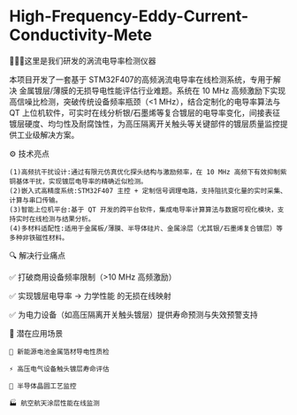 # High-Frequency-Eddy-Current-Conductivity-Mete
🚀🚀🚀这里是我们研发的涡流电导率检测仪器

本项目开发了一套基于 ​​STM32F407​​ 的高频涡流电导率在线检测系统，专用于解决 ​​金属镀层/薄膜的无损导电性能评估​​ 行业难题。系统在 ​​10 MHz 高频激励​​ 下实现高信噪比检测，突破传统设备频率瓶颈（&lt;1 MHz），结合定制化的电导率算法与 QT 上位机软件，可实时在线分析银/石墨烯等复合镀层的电导率变化，间接表征镀层​​硬度、均匀性及耐腐蚀性​​，为高压隔离开关触头等关键部件的镀层质量监控提供工业级解决方案。

⚙️ 技术亮点

    (1)​​高频抗干扰设计​​:通过有限元仿真优化探头结构与激励频率，在 10 MHz 高频下有效​​抑制紫铜基体干扰​​，实现镀层电导率的精确近似检测。
    (2)​​嵌入式高精度系统​​:STM32F407 主控 + 定制信号调理电路，支持阻抗变化量的实时采集、计算与串口传输。
    ​​(3)智能上位机平台​​:基于 QT 开发的跨平台软件，集成电导率计算算法与数据可视化模块，支持实时在线检测与结果分析。
    ​​(4)多材料适配性​​:适用于金属板/薄膜、半导体硅片、金属涂层（尤其银/石墨烯复合镀层）等多种非铁磁性材料。
🔍 解决行业痛点

✅ 打破商用设备频率限制（>10 MHz 高频激励）

✅ 实现镀层电导率 ​​→ 力学性能​​ 的无损在线映射

✅ 为电力设备（如高压隔离开关触头镀层）提供​​寿命预测​​与​​失效预警​​支持

🌟 潜在应用场景

    🔋 新能源电池金属箔材导电性质检
    
    ⚡ 高压电气设备触头镀层寿命评估
    
    🔬 半导体晶圆工艺监控
    
    🏭 航空航天涂层性能在线监测
